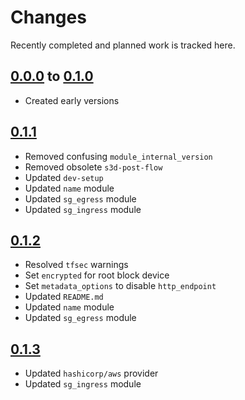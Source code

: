 # Changes
Recently completed and planned work is tracked here.

## [0.0.0](.) to [0.1.0](.)
- Created early versions

## [0.1.1](.)
- Removed confusing `module_internal_version`
- Removed obsolete `s3d-post-flow`
- Updated `dev-setup`
- Updated `name` module
- Updated `sg_egress` module
- Updated `sg_ingress` module

## [0.1.2](.)
- Resolved `tfsec` warnings
- Set `encrypted` for root block device
- Set `metadata_options` to disable `http_endpoint`
- Updated `README.md`
- Updated `name` module
- Updated `sg_egress` module

## [0.1.3](.)
- Updated `hashicorp/aws` provider
- Updated `sg_ingress` module
